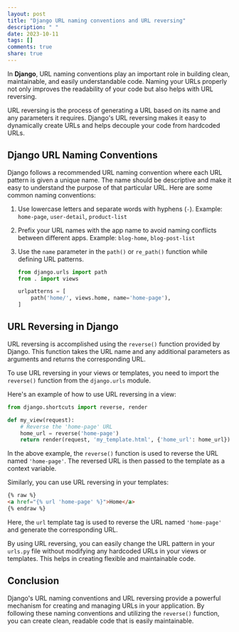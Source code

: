 ```yaml
---
layout: post
title: "Django URL naming conventions and URL reversing"
description: " "
date: 2023-10-11
tags: []
comments: true
share: true
---
```


In **Django**, URL naming conventions play an important role in building clean, maintainable, and easily understandable code. Naming your URLs properly not only improves the readability of your code but also helps with URL reversing.

URL reversing is the process of generating a URL based on its name and any parameters it requires. Django's URL reversing makes it easy to dynamically create URLs and helps decouple your code from hardcoded URLs.

## Django URL Naming Conventions

Django follows a recommended URL naming convention where each URL pattern is given a unique name. The name should be descriptive and make it easy to understand the purpose of that particular URL. Here are some common naming conventions:

1. Use lowercase letters and separate words with hyphens (`-`).
   Example: `home-page`, `user-detail`, `product-list`

2. Prefix your URL names with the app name to avoid naming conflicts between different apps.
   Example: `blog-home`, `blog-post-list`

3. Use the `name` parameter in the `path()` or `re_path()` function while defining URL patterns.
   ```python
   from django.urls import path
   from . import views
   
   urlpatterns = [
       path('home/', views.home, name='home-page'),
   ]
   ```

## URL Reversing in Django

URL reversing is accomplished using the `reverse()` function provided by Django. This function takes the URL name and any additional parameters as arguments and returns the corresponding URL.

To use URL reversing in your views or templates, you need to import the `reverse()` function from the `django.urls` module.

Here's an example of how to use URL reversing in a view:
```python
from django.shortcuts import reverse, render

def my_view(request):
    # Reverse the 'home-page' URL
    home_url = reverse('home-page')
    return render(request, 'my_template.html', {'home_url': home_url})
```

In the above example, the `reverse()` function is used to reverse the URL named `'home-page'`. The reversed URL is then passed to the template as a context variable.

Similarly, you can use URL reversing in your templates:
```html
{% raw %}
<a href="{% url 'home-page' %}">Home</a>
{% endraw %}
```

Here, the `url` template tag is used to reverse the URL named `'home-page'` and generate the corresponding URL.

By using URL reversing, you can easily change the URL pattern in your `urls.py` file without modifying any hardcoded URLs in your views or templates. This helps in creating flexible and maintainable code.

## Conclusion

Django's URL naming conventions and URL reversing provide a powerful mechanism for creating and managing URLs in your application. By following these naming conventions and utilizing the `reverse()` function, you can create clean, readable code that is easily maintainable.
